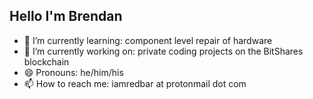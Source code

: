 ## Hello I'm Brendan

- 🌱 I’m currently learning: component level repair of hardware
- 💪 I’m currently working on: private coding projects on the BitShares blockchain
- 😄 Pronouns: he/him/his
- 📫 How to reach me: iamredbar at protonmail dot com
